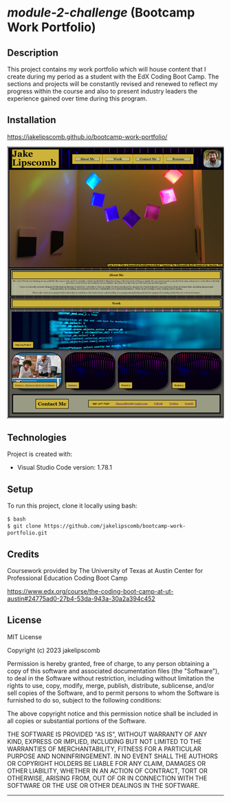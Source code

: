 # *module-2-challenge* (Bootcamp Work Portfolio)

## **Description**

This project contains my work portfolio which will house content that I create during my period as a student with the EdX Coding Boot Camp. The sections and projects will be constantly revised and renewed to reflect my progress within the course and also to present industry leaders the experience gained over time during this program. 

## **Installation**

https://jakelipscomb.github.io/bootcamp-work-portfolio/

![Horiseon Mock-Up Home Page](assets/images/portfolio-screenshot.png)

## **Technologies**
Project is created with:
* Visual Studio Code version: 1.78.1
	
## **Setup**
To run this project, clone it locally using bash:

```
$ bash
$ git clone https://github.com/jakelipscomb/bootcamp-work-portfolio.git
```

## **Credits**
Coursework provided by The University of Texas at Austin Center for Professional Education Coding Boot Camp

https://www.edx.org/course/the-coding-boot-camp-at-ut-austin#24775ad0-27b4-53da-943a-30a2a394c452

## **License**

MIT License

Copyright (c) 2023 jakelipscomb

Permission is hereby granted, free of charge, to any person obtaining a copy
of this software and associated documentation files (the "Software"), to deal
in the Software without restriction, including without limitation the rights
to use, copy, modify, merge, publish, distribute, sublicense, and/or sell
copies of the Software, and to permit persons to whom the Software is
furnished to do so, subject to the following conditions:

The above copyright notice and this permission notice shall be included in all
copies or substantial portions of the Software.

THE SOFTWARE IS PROVIDED "AS IS", WITHOUT WARRANTY OF ANY KIND, EXPRESS OR
IMPLIED, INCLUDING BUT NOT LIMITED TO THE WARRANTIES OF MERCHANTABILITY,
FITNESS FOR A PARTICULAR PURPOSE AND NONINFRINGEMENT. IN NO EVENT SHALL THE
AUTHORS OR COPYRIGHT HOLDERS BE LIABLE FOR ANY CLAIM, DAMAGES OR OTHER
LIABILITY, WHETHER IN AN ACTION OF CONTRACT, TORT OR OTHERWISE, ARISING FROM,
OUT OF OR IN CONNECTION WITH THE SOFTWARE OR THE USE OR OTHER DEALINGS IN THE
SOFTWARE.

---